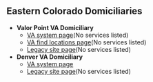 ## Eastern Colorado Domiciliaries

- **Valor Point VA Domiciliary**
  - [VA system page](https://www.va.gov/eastern-colorado-health-care/locations/valor-point-va-domiciliary/)(No services listed)
  - [VA find locations page](https://www.va.gov/find-locations/facility/vha_554BU)(No services listed)
  - [Legacy site page](https://www.denver.va.gov/locations/Valor_Point_VA_Domiciliary.asp)(No services listed)
- **Denver VA Domiciliary**
  - [VA system page](https://www.va.gov/eastern-colorado-health-care/locations/denver-va-domiciliary/)
  - [Legacy site page](https://www.denver.va.gov/locations/Denver_VA_Domiciliary.asp)(No services listed)
